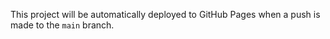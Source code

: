 This project will be automatically deployed to GitHub Pages when a push is made to the `main` branch.